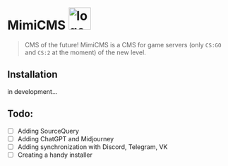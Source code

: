 # MimiCMS <img src="https://media.discordapp.net/attachments/1110890217478557726/1112674438119440414/logo.png" width="50" height="50" alt="logo" >

> CMS of the future! MimiCMS is a CMS for game servers (only `CS:GO` and `CS:2` at the moment) of the new level.

## Installation

in development...

## Todo:

- [ ] Adding SourceQuery
- [ ] Adding ChatGPT and Midjourney
- [ ] Adding synchronization with Discord, Telegram, VK
- [ ] Creating a handy installer
